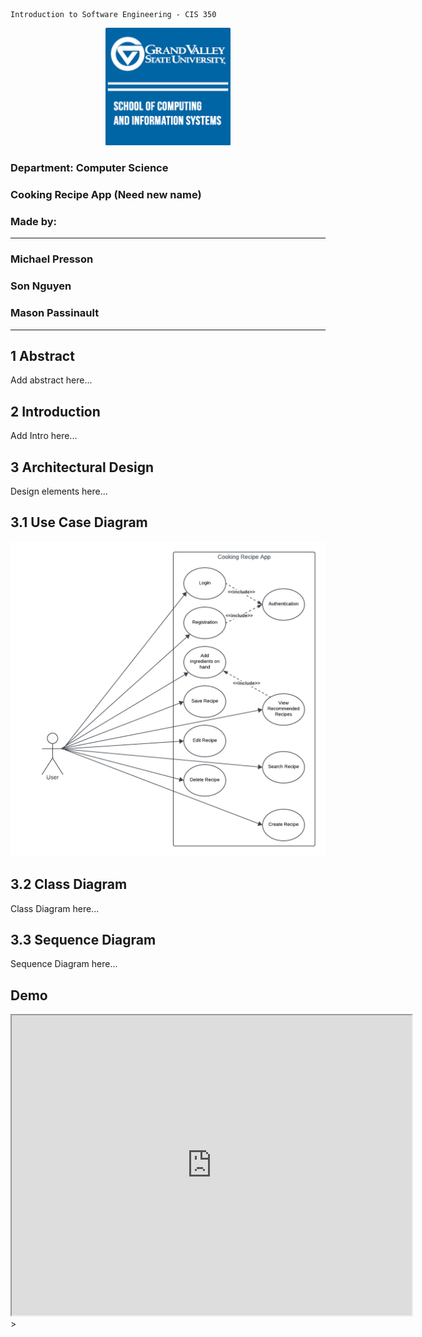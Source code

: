 ```
Introduction to Software Engineering - CIS 350
```

<p align="center">
    <img src="logo.png" width="200" title="GVSU LOGO">
</p>

### Department: Computer Science

### Cooking Recipe App (Need new name)

### Made by:
---
### Michael Presson
### Son Nguyen
### Mason Passinault
---
## 1 Abstract
Add abstract here...

## 2 Introduction
Add Intro here...

## 3 Architectural Design
Design elements here...

## 3.1 Use Case Diagram
<p align="center">
    <img src="use_case.png" title="USE CASE DIAGRAM">
</p>

## 3.2 Class Diagram
Class Diagram here...

## 3.3 Sequence Diagram
Sequence Diagram here...

## Demo
<iframe src="https://drive.google.com/file/d/1Xy14rUIoqP_aWw97gUhOVttsr91WT2d0/preview" width="640" height="480" allow="autoplay"></iframe>>

